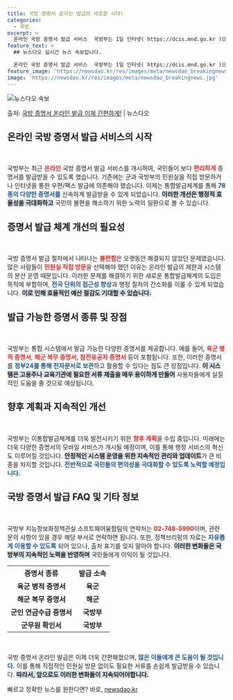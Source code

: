 ```yaml
---
title: 국방 증명서 온라인 발급의 새로운 시대!
categories:
  - 국방
excerpt: >
  온라인 국방 증명서 발급 서비스  국방부는 1일 인터넷( https://dcis.mnd.go.kr )으로 국…
feature_text: >
  ## 뉴스다오 실시간 뉴스 속보입니다.

  온라인 국방 증명서 발급 서비스  국방부는 1일 인터넷( https://dcis.mnd.go.kr )으로 국…
feature_image: 'https://newsdao.kr/res/images/meta/newsdao_breakingnews.jpg'
image: 'https://newsdao.kr/res/images/meta/newsdao_breakingnews.jpg'
---
```


![뉴스다오 속보](https://newsdao.kr/res/images/meta/newsdao_breakingnews.jpg)

<p>출처: <a href="https://newsdao.kr/5165" rel="dofollow">국방 증명서 온라인 발급 이제 간편하게!</a> | 뉴스다오</p>

<h2 data-ke-size="size26">온라인 국방 증명서 발급 서비스의 시작</h2>
<p data-ke-size="size16">&nbsp;</p>
국방부는 최근 <b><span style="color: #ee2323;">온라인</span></b> 국방 증명서 발급 서비스를 개시하여, 국민들이 보다 <b><span style="color: #ee2323;">편리하게</span></b> 증명서를 발급받을 수 있도록 했습니다. 기존에는 군과 국방부의 민원실을 직접 방문하거나 인터넷을 통한 우편/팩스 발급에 의존해야 했습니다. 이제는 통합발급체계를 통해 <b><span style="color: #1a5490;">78종의 다양한 증명서를</span></b> 신속하게 발급받을 수 있게 되었습니다. <b><span style="background-color: #21538527;">이러한 개선은 행정적 효율성을 극대화하고</span></b> 국민의 불편을 해소하기 위한 노력의 일환으로 볼 수 있습니다.

<h2 data-ke-size="size26">증명서 발급 체계 개선의 필요성</h2>
<p data-ke-size="size16">&nbsp;</p>
국방 증명서 발급 절차에서 나타나는 <b><span style="color: #ee2323;">불편함</span></b>은 오랫동안 해결되지 않았던 문제였습니다. 많은 사람들이 <b><span style="color: #ee2323;">민원실 직접 방문</span></b>을 선택해야 했던 이유는 온라인 발급의 제한과 시스템의 분산 운영 때문입니다. 이러한 문제를 해결하기 위한 새로운 통합발급체계의 도입은 목적에 부합하며, <b><span style="color: #1a5490;">전국 단위의 접근성 향상</span></b>과 행정 절차의 간소화를 이룰 수 있게 되었습니다. <b><span style="background-color: #21538527;">이로 인해 효율적인 예산 절감도 기대할 수 있습니다.</span></b>

<h2 data-ke-size="size26">발급 가능한 증명서 종류 및 장점</h2>
<p data-ke-size="size16">&nbsp;</p>
국방부는 통합 시스템에서 발급 가능한 다양한 증명서를 제공합니다. 예를 들어, <b><span style="color: #ee2323;">육군 병적 증명서</span></b>, <b><span style="color: #ee2323;">해군 복무 증명서</span></b>, <b><span style="color: #ee2323;">참전유공자 증명서</span></b> 등이 포함됩니다. 또한, 이러한 증명서를 <b><span style="color: #1a5490;">정부24를 통해 전자문서로 보관</span></b>하고 활용할 수 있다는 점도 큰 장점입니다. <b><span style="background-color: #21538527;">이 시스템은 고용주나 교육기관에 필요한 서류 제출을 매우 용이하게 만들어</span></b> 사용자들에게 실질적인 도움을 줄 것으로 예상됩니다.

<h2 data-ke-size="size26">향후 계획과 지속적인 개선</h2>
<p data-ke-size="size16">&nbsp;</p>
국방부는 이통합발급체계를 더욱 발전시키기 위한 <b><span style="color: #ee2323;">향후 계획</span></b>을 수립 중입니다. 미래에는 더욱 다양한 증명서의 모바일 서비스가 개시될 예정이며, 이를 통해 행정 서비스의 혁신도 이루어질 것입니다. <b><span style="background-color: #21538527;">안정적인 시스템 운영을 위한 지속적인 관리와 업데이트</span></b>가 큰 비중을 차지할 것입니다. <b><span style="color: #1a5490;">전반적으로 국민들의 편의성을 극대화할 수 있도록 노력할 예정입니다.</span></b>

<h2 data-ke-size="size26">국방 증명서 발급 FAQ 및 기타 정보</h2>
<p data-ke-size="size16">&nbsp;</p>
국방부 지능정보화정책관실 소프트웨어융합팀의 연락처는 <b><span style="color: #ee2323;">02-748-5990</span></b>이며, 관련 문의 사항이 있을 경우 해당 부서로 연락하면 됩니다. 또한, 정책브리핑의 자료는 <b><span style="color: #1a5490;">자유롭게 이용할 수 있도록</span></b> 되어 있으나, 출처 표기를 잊지 말아야 합니다. <b><span style="background-color: #21538527;">이러한 변화들은 국방부의 지속적인 노력을 반영하며</span></b> 국민들에게 이익이 될 것입니다.

<table style="width: 100%;">
    <tr>
        <th style="text-align: center;">증명서 종류</th>
        <th style="text-align: center;">발급 소속</th>
    </tr>
    <tr>
        <td style="text-align: center; height: 17px;"><b>육군 병적 증명서</b></td>
        <td style="text-align: center; height: 17px;"><b>육군</b></td>
    </tr>
    <tr>
        <td style="text-align: center; height: 17px;"><b>해군 복무 증명서</b></td>
        <td style="text-align: center; height: 17px;"><b>해군</b></td>
    </tr>
    <tr>
        <td style="text-align: center; height: 17px;"><b>군인 연금수급 증명서</b></td>
        <td style="text-align: center; height: 17px;"><b>국방부</b></td>
    </tr>
    <tr>
        <td style="text-align: center; height: 17px;"><b>군무원 확인서</b></td>
        <td style="text-align: center; height: 17px;"><b>국방부</b></td>
    </tr>
</table>

<p data-ke-size="size16">&nbsp;</p>
국방 증명서 온라인 발급은 이제 더욱 간편해졌으며, <b><span style="color: #1a5490;">많은 이들에게 큰 도움이 될 것입니다.</span></b> 이를 통해 직접적인 민원실 방문 없이도 필요한 서류를 손쉽게 발급받을 수 있습니다. <b><span style="background-color: #21538527;">따라서, 앞으로도 이러한 변화들이 지속되어야합니다.</span></b>  

빠르고 정확한 뉴스를 원한다면? 바로, <a href="https://newsdao.kr" rel="dofollow">newsdao.kr</a>



